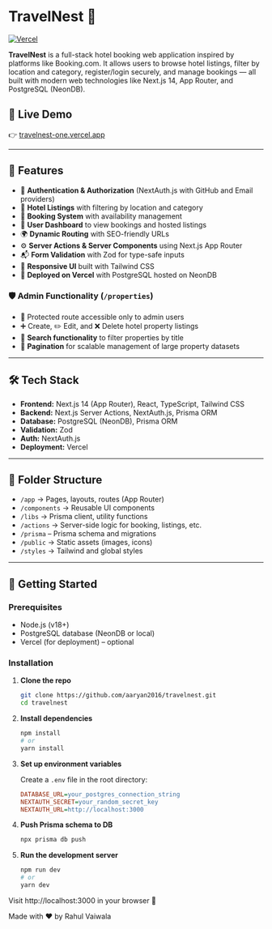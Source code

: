# TravelNest 🧳

[![Vercel](https://img.shields.io/badge/deployed%20on-vercel-000000?style=flat&logo=vercel&logoColor=white)](https://travelnest-one.vercel.app/)

**TravelNest** is a full-stack hotel booking web application inspired by platforms like Booking.com. It allows users to browse hotel listings, filter by location and category, register/login securely, and manage bookings — all built with modern web technologies like Next.js 14, App Router, and PostgreSQL (NeonDB).

## 🚀 Live Demo

👉  [travelnest-one.vercel.app](https://travelnest-one.vercel.app)

---

## 🧩 Features

- 🔐 **Authentication & Authorization** (NextAuth.js with GitHub and Email providers)
- 🏨 **Hotel Listings** with filtering by location and category
- 📅 **Booking System** with availability management
- 🧾 **User Dashboard** to view bookings and hosted listings
- 🌍 **Dynamic Routing** with SEO-friendly URLs
- ⚙️ **Server Actions & Server Components** using Next.js App Router
- 📬 **Form Validation** with Zod for type-safe inputs
- 🌈 **Responsive UI** built with Tailwind CSS
- 🚀 **Deployed on Vercel** with PostgreSQL hosted on NeonDB

### 🛡️ Admin Functionality (`/properties`)

- 🔐 Protected route accessible only to admin users
- ➕ Create, ✏️ Edit, and ❌ Delete hotel property listings
- 🔎 **Search functionality** to filter properties by title
- 📄 **Pagination** for scalable management of large property datasets

---

## 🛠 Tech Stack

- **Frontend:** Next.js 14 (App Router), React, TypeScript, Tailwind CSS
- **Backend:** Next.js Server Actions, NextAuth.js, Prisma ORM
- **Database:** PostgreSQL (NeonDB), Prisma ORM
- **Validation:** Zod
- **Auth:** NextAuth.js
- **Deployment:** Vercel

---

## 📁 Folder Structure

- `/app` → Pages, layouts, routes (App Router)
- `/components` → Reusable UI components
- `/libs` → Prisma client, utility functions
- `/actions` → Server-side logic for booking, listings, etc.
- `/prisma` – Prisma schema and migrations
- `/public` → Static assets (images, icons)
- `/styles` → Tailwind and global styles


---
## 🧰 Getting Started

### Prerequisites

- Node.js (v18+)
- PostgreSQL database (NeonDB or local)
- Vercel (for deployment) – optional

### Installation

1. **Clone the repo**
    ```bash
    git clone https://github.com/aaryan2016/travelnest.git
    cd travelnest

2. **Install dependencies**
    ``` bash
    npm install
    # or
    yarn install

3. **Set up environment variables**

    Create a `.env` file in the root directory:

    ```ini
    DATABASE_URL=your_postgres_connection_string
    NEXTAUTH_SECRET=your_random_secret_key
    NEXTAUTH_URL=http://localhost:3000

4. **Push Prisma schema to DB**
    ```bash
    npx prisma db push

5. **Run the development server**
    ```bash
    npm run dev
    # or
    yarn dev

Visit http://localhost:3000 in your browser 🚀

Made with ❤️ by Rahul Vaiwala


